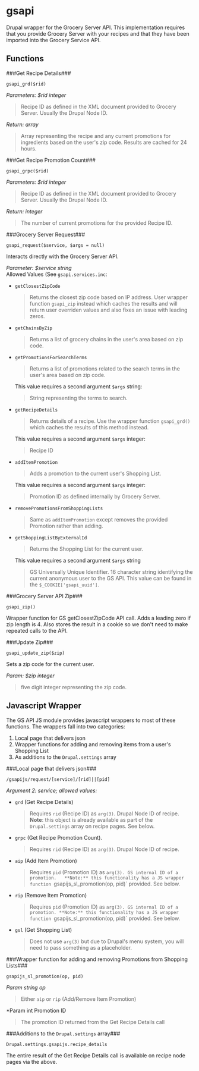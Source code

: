 gsapi
=====

Drupal wrapper for the Grocery Server API. This implementation requires that
you provide Grocery Server with your recipes and that they have been imported
into the Grocery Service API.

Functions
---------

###Get Recipe Details###

    gsapi_grd($rid)

*Parameters: $rid integer*  
> Recipe ID as defined in the XML document provided to Grocery Server.
> Usually the Drupal Node ID.

*Return: array*  
> Array representing the recipe and any current promotions for ingredients
> based on the user's zip code. Results are cached for 24 hours.

###Get Recipe Promotion Count###

    gsapi_grpc($rid)

*Parameters: $rid integer*  
> Recipe ID as defined in the XML document provided to Grocery Server.
> Usually the Drupal Node ID.

*Return: integer*  
> The number of current promotions for the provided Recipe ID.

###Grocery Server Request###

    gsapi_request($service, $args = null)

Interacts directly with the Grocery Server API.

*Parameter: $service string*  
  Allowed Values (See `gsapi.services.inc`:

* `getClosestZipCode`
  > Returns the closest zip code based on IP address. User wrapper function
  > `gsapi_zip` instead which caches the results and will return user overriden
  > values and also fixes an issue with leading zeros.

* `getChainsByZip`
  > Returns a list of grocery chains in the user's area based on zip code.

* `getPromotionsForSearchTerms`
  > Returns a list of promotions related to the search terms in the user's area
  > based on zip code.

  This value requires a second argument `$args` string:
  > String representing the terms to search.

* `getRecipeDetails`
  > Returns details of a recipe. Use the wrapper function `gsapi_grd()` which
  > caches the results of this method instead.

  This value requires a second argument `$args` integer:
  > Recipe ID

* `addItemPromotion`
  > Adds a promotion to the current user's Shopping List.

  This value requires a second argument `$args` integer:
  > Promotion ID as defined internally by Grocery Server.

* `removePromotionsFromShoppingLists`
  > Same as `addItemPromotion` except removes the provided Promotion rather
  > than adding.

* `getShoppingListByExternalId`
  > Returns the Shopping List for the current user.

  This value requires a second argument `$args` string
  > GS Universally Unique Identifier. 16 character string identifying the
  > current anonymous user to the GS API. This value can be found in the
  `$_COOKIE['gsapi_uuid']`.

###Grocery Server API Zip###

    gsapi_zip()

Wrapper function for GS getClosestZipCode API call. Adds a leading zero if
zip length is 4. Also stores the result in a cookie so we don't need to make
repeated calls to the API.

###Update Zip###

    gsapi_update_zip($zip)

Sets a zip code for the current user.

*Param: $zip integer*  
> five digit integer representing the zip code.

Javascript Wrapper
------------------

The GS API JS module provides javascript wrappers to most of these functions.
The wrappers fall into two categories:

1. Local page that delivers json
2. Wrapper functions for adding and removing items from a user's Shopping List
3. As additions to the `Drupal.settings` array

###Local page that delivers json###

    /gsapijs/request/[service]/[rid]||[pid]

*Argument 2: service; allowed values:*

* `grd` (Get Recipe Details)
  > Requires `rid` (Recipe ID) as `arg(3)`. Drupal Node ID of recipe.  
  > **Note**: this object is already available as part of the
  > `Drupal.settings` array on recipe pages. See below.

* `grpc` (Get Recipe Promotion Count).
  > Requires `rid` (Recipe ID) as `arg(3)`. Drupal Node ID of recipe.

* `aip` (Add Item Promotion)
  > Requires `pid` (Promotion ID) as `arg(3). GS internal ID of a promotion.  
  > **Note:** this functionality has a JS wrapper function
  > `gsapijs_sl_promotion(op, pid)` provided. See below.

* `rip` (Remove Item Promotion)  
  > Requires `pid` (Promotion ID) as `arg(3). GS internal ID of a promotion.
  > **Note:** this functionality has a JS wrapper function
  > `gsapijs_sl_promotion(op, pid)` provided. See below.

* `gsl` (Get Shopping List)  
  > Does not use `arg(3)` but due to Drupal's menu system, you will need to
  > pass something as a placeholder.

###Wrapper function for adding and removing Promotions from Shopping Lists###

    gsapijs_sl_promotion(op, pid)

*Param string op*
> Either `aip` or `rip` (Add/Remove Item Promotion)

*Param int Promotion ID
> The promotion ID returned from the Get Recipe Details call

###Additions to the `Drupal.settings` array###

    Drupal.settings.gsapijs.recipe_details

The entire result of the Get Recipe Details call is available on recipe node
pages via the above.

